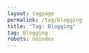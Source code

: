 ```yaml
---
layout: tagpage
permalink: /tag/blogging
title: "Tag: Blogging"
tag: Blogging
robots: noindex
---
```

